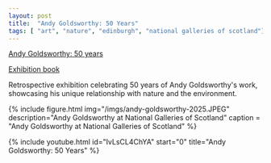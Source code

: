 ```yaml
---
layout: post
title:  "Andy Goldsworthy: 50 Years"
tags: [ "art", "nature", "edinburgh", "national galleries of scotland"]
---
```


[Andy Goldsworthy: 50 years](https://www.nationalgalleries.org/exhibition/andy-goldsworthy-fifty-years)

[Exhibition book](https://amzn.to/4mUWsNo)

Retrospective exhibition celebrating 50 years of Andy Goldsworthy's work, showcasing his unique relationship with nature and the environment.

{% include figure.html img="/imgs/andy-goldsworthy-2025.JPEG"
  description="Andy Goldsworthy at National Galleries of Scotland"
  caption = "Andy Goldsworthy at National Galleries of Scotland" %}

{% include youtube.html id="IvLsCL4ChYA"
  start="0"
  title="Andy Goldsworthy: 50 Years" %}

